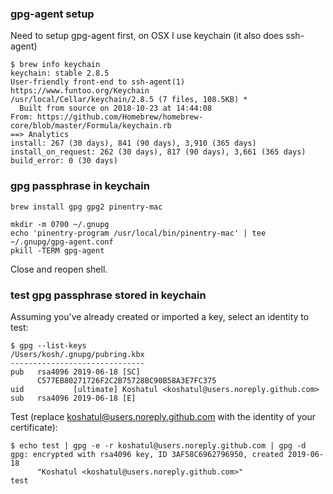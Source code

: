 ### gpg-agent setup

Need to setup gpg-agent first, on OSX I use keychain (it also does ssh-agent)

```shell
$ brew info keychain
keychain: stable 2.8.5
User-friendly front-end to ssh-agent(1)
https://www.funtoo.org/Keychain
/usr/local/Cellar/keychain/2.8.5 (7 files, 108.5KB) *
  Built from source on 2018-10-23 at 14:44:08
From: https://github.com/Homebrew/homebrew-core/blob/master/Formula/keychain.rb
==> Analytics
install: 267 (30 days), 841 (90 days), 3,910 (365 days)
install_on_request: 262 (30 days), 817 (90 days), 3,661 (365 days)
build_error: 0 (30 days)
```

### gpg passphrase in keychain

```shell
brew install gpg gpg2 pinentry-mac
```

```shell
mkdir -m 0700 ~/.gnupg
echo 'pinentry-program /usr/local/bin/pinentry-mac' | tee ~/.gnupg/gpg-agent.conf
pkill -TERM gpg-agent
```

Close and reopen shell.

### test gpg passphrase stored in keychain

Assuming you've already created or imported a key, select an identity to test:

```shell
$ gpg --list-keys
/Users/kosh/.gnupg/pubring.kbx
------------------------------
pub   rsa4096 2019-06-18 [SC]
      C577EB80271726F2C2B75728BC90B58A3E7FC375
uid           [ultimate] Koshatul <koshatul@users.noreply.github.com>
sub   rsa4096 2019-06-18 [E]
```

Test (replace koshatul@users.noreply.github.com with the identity of your certificate):

```shell
$ echo test | gpg -e -r koshatul@users.noreply.github.com | gpg -d
gpg: encrypted with rsa4096 key, ID 3AF58C6962796950, created 2019-06-18
      "Koshatul <koshatul@users.noreply.github.com>"
test
```
